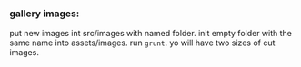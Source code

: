 ### gallery images: 
put new images int src/images with named folder. init empty folder with the same name into assets/images. run `grunt`. yo will have two sizes of cut images.
